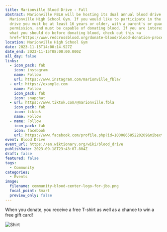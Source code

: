 ```yaml
---
title: Marionville Blood Drive - Fall
abstract: Marionville FBLA will be hosting its dual annual blood drive at the
  Marionville High School Gym. If you would like to participate in the blood
  drive you must be at least 16 years or older, with a parent's or guardian's
  permission, and must be capable of donating blood. If you are interested on
  what you should do before donating blood, check out this <a
  href="https://www.redcrossblood.org/donate-blood/blood-donation-process/before-during-after.html">link</a>.
location: Marionville High School Gym
date: 2023-11-15T14:00:14.927Z
date_end: 2023-11-15T08:00:00.000Z
all_day: false
links:
  - icon_pack: fab
    icon: instagram
    name: Follow
    url: https://www.instagram.com/marionville_fbla/
  - url: https://example.com
    name: Follow
    icon_pack: fab
    icon: snapchat
  - url: https://www.tiktok.com/@marionville.fbla
    icon_pack: fab
    icon: tiktok
    name: Follow
  - name: Follow
    icon_pack: fab
    icon: facebook
    url: https://www.facebook.com/profile.php?id=100086585220209&mibextid=LQQJ4d
event: Blood Drive
event_url: https://en.wiktionary.org/wiki/blood_drive
publishDate: 2023-09-18T23:43:07.804Z
draft: false
featured: false
tags:
  - Community
categories:
  - Events
image:
  filename: community-blood-center-logo-for-jbo.png
  focal_point: Smart
  preview_only: false
---
```

W﻿hen you donate, you receive a free T-shirt as well as a chance to win a free gift card!

![Shirt](https://www.ozarkradionews.com/ozarkradionews/wp-content/uploads/2021/10/october27blooddrive--scaled.jpg)